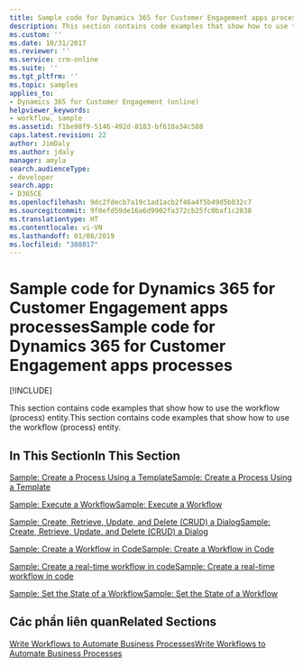 ```yaml
---
title: Sample code for Dynamics 365 for Customer Engagement apps processes (Developer Guide for Dynamics 365 for Customer Engagement apps)| MicrosoftDocs
description: This section contains code examples that show how to use the workflow (process) entity
ms.custom: ''
ms.date: 10/31/2017
ms.reviewer: ''
ms.service: crm-online
ms.suite: ''
ms.tgt_pltfrm: ''
ms.topic: samples
applies_to:
- Dynamics 365 for Customer Engagement (online)
helpviewer_keywords:
- workflow, sample
ms.assetid: f1be98f9-5146-492d-8183-bf610a34c588
caps.latest.revision: 22
author: JimDaly
ms.author: jdaly
manager: amyla
search.audienceType:
- developer
search.app:
- D365CE
ms.openlocfilehash: 9dc2fdecb7a19c1ad1acb2f46a4f5b49d5b832c7
ms.sourcegitcommit: 9f0efd59de16a6d9902fa372cb25fc0baf1c2838
ms.translationtype: HT
ms.contentlocale: vi-VN
ms.lasthandoff: 01/08/2019
ms.locfileid: "388817"
---
```

# <a name="sample-code-for-dynamics-365-for-customer-engagement-apps-processes"></a><span data-ttu-id="dfa97-103">Sample code for Dynamics 365 for Customer Engagement apps processes</span><span class="sxs-lookup"><span data-stu-id="dfa97-103">Sample code for Dynamics 365 for Customer Engagement apps processes</span></span>

[!INCLUDE[](../includes/cc_applies_to_update_9_0_0.md)]

<span data-ttu-id="dfa97-104">This section contains code examples that show how to use the workflow (process) entity.</span><span class="sxs-lookup"><span data-stu-id="dfa97-104">This section contains code examples that show how to use the workflow (process) entity.</span></span>  
  
## <a name="in-this-section"></a><span data-ttu-id="dfa97-105">In This Section</span><span class="sxs-lookup"><span data-stu-id="dfa97-105">In This Section</span></span>  
 [<span data-ttu-id="dfa97-106">Sample: Create a Process Using a Template</span><span class="sxs-lookup"><span data-stu-id="dfa97-106">Sample: Create a Process Using a Template</span></span>](sample-create-process-using-template.md)  
  
 [<span data-ttu-id="dfa97-107">Sample: Execute a Workflow</span><span class="sxs-lookup"><span data-stu-id="dfa97-107">Sample: Execute a Workflow</span></span>](sample-run-workflow.md)  
  
 [<span data-ttu-id="dfa97-108">Sample: Create, Retrieve, Update, and Delete (CRUD) a Dialog</span><span class="sxs-lookup"><span data-stu-id="dfa97-108">Sample: Create, Retrieve, Update, and Delete (CRUD) a Dialog</span></span>](sample-create-retrieve-update-delete-dialog.md)  
  
 [<span data-ttu-id="dfa97-109">Sample: Create a Workflow in Code</span><span class="sxs-lookup"><span data-stu-id="dfa97-109">Sample: Create a Workflow in Code</span></span>](sample-create-workflow-code.md)  
  
 [<span data-ttu-id="dfa97-110">Sample: Create a real-time workflow in code</span><span class="sxs-lookup"><span data-stu-id="dfa97-110">Sample: Create a real-time workflow in code</span></span>](sample-create-real-time-workflow-code.md)  
  
 [<span data-ttu-id="dfa97-111">Sample: Set the State of a Workflow</span><span class="sxs-lookup"><span data-stu-id="dfa97-111">Sample: Set the State of a Workflow</span></span>](sample-set-state-workflow.md)  
  
## <a name="related-sections"></a><span data-ttu-id="dfa97-112">Các phần liên quan</span><span class="sxs-lookup"><span data-stu-id="dfa97-112">Related Sections</span></span>  
 [<span data-ttu-id="dfa97-113">Write Workflows to Automate Business Processes</span><span class="sxs-lookup"><span data-stu-id="dfa97-113">Write Workflows to Automate Business Processes</span></span>](automate-business-processes-customer-engagement.md)
